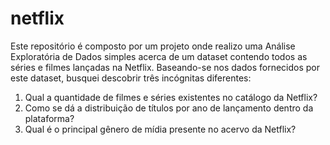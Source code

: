 # netflix

Este repositório é composto por um projeto onde realizo uma Análise Exploratória de Dados simples acerca de um dataset contendo todos as séries e filmes lançadas na Netflix.
Baseando-se nos dados fornecidos por este dataset, busquei descobrir três incógnitas diferentes:

1. Qual a quantidade de filmes e séries existentes no catálogo da Netflix?
2. Como se dá a distribuição de títulos por ano de lançamento dentro da plataforma?
3. Qual é o principal gênero de mídia presente no acervo da Netflix?
